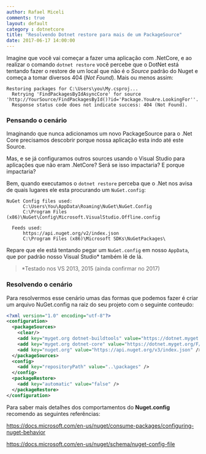 ```yaml
---
author: Rafael Miceli
comments: true
layout: default 
category : dotnetcore
title: "Resolvendo Dotnet restore para mais de um PackageSource" 
date: 2017-06-17 14:00:00
---
```


Imagine que você vai começar a fazer uma aplicação com .NetCore, e ao realizar o comando `dotnet restore` você percebe que o DotNet está tentando fazer o restore de um local que não é o _Source_ padrão do Nuget e começa a tomar diversos 404 (_Not Found_). Mais ou menos assim:

```
Restoring packages for C:\Users\you\My.csproj...
  Retrying 'FindPackagesByIdAsyncCore' for source 'http://YourSource/FindPackagesById()?id='Package.YouAre.LookingFor''.
  Response status code does not indicate success: 404 (Not Found).
```

### Pensando o cenário

Imaginando que nunca adicionamos um novo PackageSource para o .Net Core precisamos descobrir porque nossa aplicação esta indo até este Source.

Mas, e se já configuramos outros sources usando o Visual Studio para aplicações que não eram .NetCore? Será se isso impactaria? E porque impactaria?

Bem, quando executamos o `dotnet restore` perceba que o .Net nos avisa de quais lugares ele esta procurando um `NuGet.config`:

```
NuGet Config files used:
      C:\Users\You\AppData\Roaming\NuGet\NuGet.Config
      C:\Program Files (x86)\NuGet\Config\Microsoft.VisualStudio.Offline.config

  Feeds used:
      https://api.nuget.org/v2/index.json
      C:\Program Files (x86)\Microsoft SDKs\NuGetPackages\
```

Repare que ele está tentando pegar um `NuGet.config` em nosso `AppData`, que por padrão nosso Visual Studio* também lê de lá.

> *Testado nos VS 2013, 2015 (ainda confirmar no 2017)

### Resolvendo o cenário

Para resolvermos esse cenário umas das formas que podemos fazer é criar um arquivo NuGet.config na raiz do seu projeto com o seguinte conteudo:

```xml
<?xml version="1.0" encoding="utf-8"?>
<configuration>
  <packageSources>
    <clear/>
    <add key="myget.org dotnet-buildtools" value="https://dotnet.myget.org/F/dotnet-buildtools/api/v3/index.json" />
    <add key="myget.org dotnet-core" value="https://dotnet.myget.org/F/dotnet-core/api/v3/index.json" />
    <add key="nuget.org" value="https://api.nuget.org/v3/index.json" />
  </packageSources>
  <config>
    <add key="repositoryPath" value="..\packages" />
  </config>
  <packageRestore>
    <add key="automatic" value="false" />
  </packageRestore>
</configuration>
```

Para saber mais detalhes dos comportamentos do **Nuget.config** recomendo as seguintes referências:

https://docs.microsoft.com/en-us/nuget/consume-packages/configuring-nuget-behavior

https://docs.microsoft.com/en-us/nuget/schema/nuget-config-file


